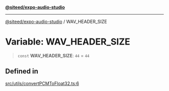 [**@siteed/expo-audio-studio**](../README.md)

***

[@siteed/expo-audio-studio](../README.md) / WAV\_HEADER\_SIZE

# Variable: WAV\_HEADER\_SIZE

> `const` **WAV\_HEADER\_SIZE**: `44` = `44`

## Defined in

[src/utils/convertPCMToFloat32.ts:6](https://github.com/deeeed/expo-audio-stream/blob/8819363e2f6518db8ec233a7ea17b579527a3ab5/packages/expo-audio-studio/src/utils/convertPCMToFloat32.ts#L6)

